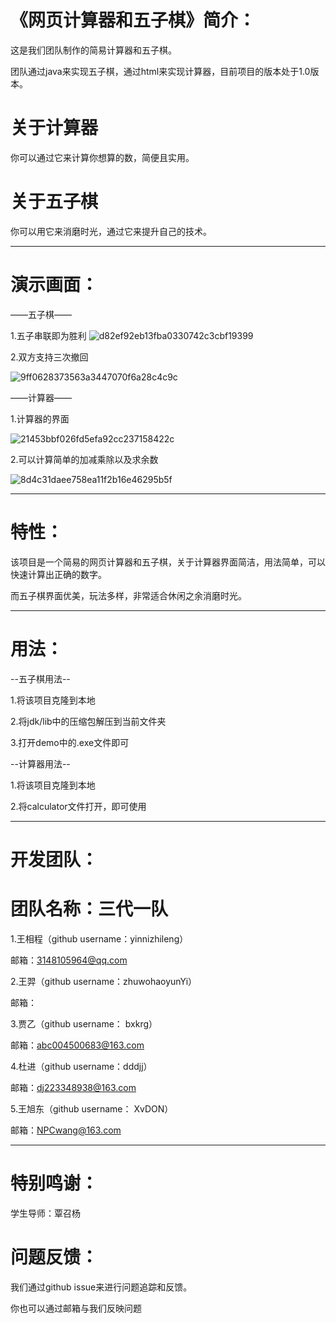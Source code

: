 # 《网页计算器和五子棋》简介：
这是我们团队制作的简易计算器和五子棋。

团队通过java来实现五子棋，通过html来实现计算器，目前项目的版本处于1.0版本。
# 关于计算器
你可以通过它来计算你想算的数，简便且实用。
# 关于五子棋
你可以用它来消磨时光，通过它来提升自己的技术。
***
# 演示画面：

——五子棋——

1.五子串联即为胜利
![d82ef92eb13fba0330742c3cbf19399](https://user-images.githubusercontent.com/107829707/176191378-fa321ff2-0b97-4a4b-91ba-77c29d3d9d28.png)

2.双方支持三次撤回

![9ff0628373563a3447070f6a28c4c9c](https://user-images.githubusercontent.com/107829707/176191481-b2607498-03a8-4ce3-bc6b-4c0a88d7fc7d.png)

——计算器——

1.计算器的界面

![21453bbf026fd5efa92cc237158422c](https://user-images.githubusercontent.com/107829831/176386662-590875a7-00f6-4db6-bda4-827a8edbede4.png)


2.可以计算简单的加减乘除以及求余数

![8d4c31daee758ea11f2b16e46295b5f](https://user-images.githubusercontent.com/107829831/176386691-f3e6c111-3024-4940-981f-f1fe981f3bf7.png)


***
# 特性：
 该项目是一个简易的网页计算器和五子棋，关于计算器界面简洁，用法简单，可以快速计算出正确的数字。
 
 而五子棋界面优美，玩法多样，非常适合休闲之余消磨时光。
***
# 用法：
  --五子棋用法--

 1.将该项目克隆到本地

 2.将jdk/lib中的压缩包解压到当前文件夹
 
 3.打开demo中的.exe文件即可
 
  --计算器用法--
 
 1.将该项目克隆到本地
 
 2.将calculator文件打开，即可使用
***
# 开发团队：
# 团队名称：三代一队
 1.王相程（github username：yinnizhileng）
 
 邮箱：3148105964@qq.com
 
 2.王羿（github username：zhuwohaoyunYi）
 
 邮箱：
 
 3.贾乙（github username： bxkrg）
 
 邮箱：abc004500683@163.com
 
 4.杜进（github username：dddjj）
 
 邮箱：dj223348938@163.com
 
 5.王旭东（github username： XvDON）
 
 邮箱：NPCwang@163.com
***
# 特别鸣谢：
学生导师：覃召杨

# 问题反馈：
我们通过github issue来进行问题追踪和反馈。

你也可以通过邮箱与我们反映问题

